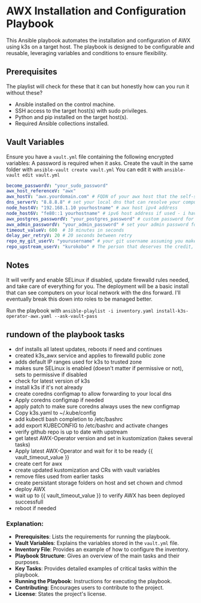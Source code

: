 # AWX Installation and Configuration Playbook

This Ansible playbook automates the installation and configuration of AWX using k3s on a target host. The playbook is designed to be configurable and reusable, leveraging variables and conditions to ensure flexibility.

## Prerequisites

The playlist will check for these that it can but honestly how can you run it without these?

- Ansible installed on the control machine.
- SSH access to the target host(s) with sudo privileges.
- Python and pip installed on the target host(s).
- Required Ansible collections installed.

## Vault Variables

Ensure you have a `vault.yml` file containing the following encrypted variables:
A password is required when it asks.
Create the vault in the same folder with ```ansible-vault create vault.yml```
You can edit it with ```ansible-vault edit vault.yml```

```yaml
become_passwordV: "your_sudo_password"
awx_host_referenceV: "awx"
awx_hostV: "awx.yourdomain.com" # FQDN of your awx host that the self-signed cert will use
dns_serverV: "8.8.8.8" # set your local dns that can resolve your computer names
node_host4V: "192.168.1.10 yourhostname" # awx host ipv4 address
node_host6V: "fe80::1 yourhostname" # ipv6 host address if used - i haven't tested leaving blank yet
awx_postgres_passwordV: "your_postgres_password" # custom password for postres
awx_admin_passwordV: "your_admin_password" # set your admin password for the web login
timeout_valueV: 600  # 10 minutes in seconds
delay_per_retryV: 20 # 20 seconds between retry
repo_my_git_userV: "yourusername" # your git username assuming you make your own fork
repo_upstream_userV: "kurokobo" # The person that deserves the credit, I just built the playlist.
```

## Notes

It will verify and enable SELinux if disabled, update firewalld rules needed, and take care of everything for you.
The deployment will be a basic install that can see computers on your local network with the dns forward.
I'll eventually break this down into roles to be managed better.

Run the playbook with ```ansible-playlist -i inventory.yaml install-k3s-operator-awx.yaml --ask-vault-pass```

## rundown of the playbook tasks
- dnf installs all latest updates, reboots if need and continues
- created k3s_awx service and applies to firewalld public zone
- adds default IP ranges used for k3s to trusted zone
- makes sure SELinux is enabled (doesn't matter if permissive or not), sets to permissive if disabled
- check for latest version of k3s
- install k3s if it's not already
- create coredns configmap to allow forwarding to your local dns
- Apply coredns configmap if needed
- apply patch to make sure coredns always uses the new configmap
- Copy k3s.yaml to ~/.kube/config
- add kubectl bash completion to /etc/bashrc
- add export KUBECONFIG to /etc/bashrc and activate changes
- verify github repo is up to date with upstream
- get latest AWX-Operator version and set in kustomization (takes several tasks)
- Apply latest AWX-Operator and wait for it to be ready {{ vault_timeout_value }}
- create cert for awx
- create updated kustomization and CRs with vault variables
- remove files used from earlier tasks
- create persistant storage folders on host and set chown and chmod
- deploy AWX
- wait up to {{ vault_timeout_value }} to verify AWX has been deployed successfull
- reboot if needed


### Explanation:
- **Prerequisites**: Lists the requirements for running the playbook.
- **Vault Variables**: Explains the variables stored in the `vault.yml` file.
- **Inventory File**: Provides an example of how to configure the inventory.
- **Playbook Structure**: Gives an overview of the main tasks and their purposes.
- **Key Tasks**: Provides detailed examples of critical tasks within the playbook.
- **Running the Playbook**: Instructions for executing the playbook.
- **Contributing**: Encourages users to contribute to the project.
- **License**: States the project's license.